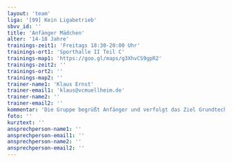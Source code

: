 ```yaml
---
layout: 'team'
liga: '[99] Kein Ligabetrieb'
sbvv_id: ''
title: 'Anfänger Mädchen'
alter: '14-18 Jahre'
trainings-zeit1: 'Freitags 18:30-20:00 Uhr'
trainings-ort1: 'Sporthalle II Teil C'
trainings-map1: 'https://goo.gl/maps/g3XhvCS9gpR2'
trainings-zeit2: ''
trainings-ort2: ''
trainings-map2: ''
trainer-name1: 'Klaus Ernst'
trainer-email1: 'klaus@vcmuellheim.de'
trainer-name2: ''
trainer-email2: ''
kommentar: 'Die Gruppe begrüßt Anfänger und verfolgt das Ziel Grundtechniken des Volleyballs auszubilden, und gibt damit Spielerinnen damit eine Perspektive in unseren Ligabetrieb zu wechseln.'
foto: ''
kurztext: ''
ansprechperson-name1: ''
ansprechperson-email1: ''
ansprechperson-name2: ''
ansprechperson-email2: ''
---
```


